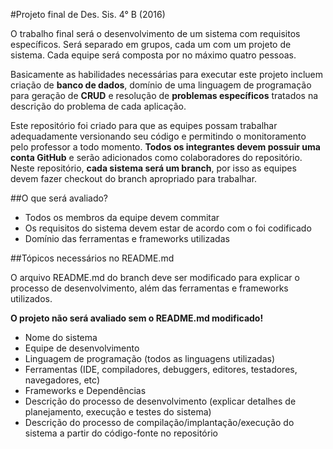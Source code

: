 #Projeto final de Des. Sis. 4° B (2016)

O trabalho final será o desenvolvimento de um sistema com requisitos específicos. Será separado em grupos, cada um com um projeto de sistema. Cada equipe será composta por no máximo quatro pessoas.

Basicamente as habilidades necessárias para executar este projeto incluem criação de **banco de dados**, domínio de uma linguagem de programação para geração de **CRUD** e resolução de **problemas específicos** tratados na descrição do problema de cada aplicação.

Este repositório foi criado para que as equipes possam trabalhar adequadamente versionando seu código e permitindo o monitoramento pelo professor a todo momento. **Todos os integrantes devem possuir uma conta GitHub** e serão adicionados como colaboradores do repositório. Neste repositório, **cada sistema será um branch**, por isso as equipes devem fazer checkout do branch apropriado para trabalhar.

##O que será avaliado?

- Todos os membros da equipe devem commitar
- Os requisitos do sistema devem estar de acordo com o foi codificado
- Domínio das ferramentas e frameworks utilizadas

##Tópicos necessários no README.md

O arquivo README.md do branch deve ser modificado para explicar o processo de desenvolvimento, além das ferramentas e frameworks utilizados. 

**O projeto não será avaliado sem o README.md modificado!**

- Nome do sistema
- Equipe de desenvolvimento
- Linguagem de programação (todos as linguagens utilizadas)
- Ferramentas (IDE, compiladores, debuggers, editores, testadores, navegadores, etc)
- Frameworks e Dependências
- Descrição do processo de desenvolvimento (explicar detalhes de planejamento, execução e testes do sistema)
- Descrição do processo de compilação/implantação/execução do sistema a partir do código-fonte no repositório